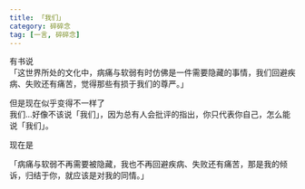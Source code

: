 ```yaml
---
title: 「我们」
category: 碎碎念
tag: [一言, 碎碎念]
---
```


有书说<br>
「这世界所处的文化中，病痛与软弱有时仿佛是一件需要隐藏的事情，我们回避疾病、失败还有痛苦，觉得那些有损于我们的尊严。」

但是现在似乎变得不一样了<br>
我们...好像不该说「我们」，因为总有人会批评的指出，你只代表你自己，怎么能说「我们」。

现在是<br>

「病痛与软弱不再需要被隐藏，我也不再回避疾病、失败还有痛苦，那是我的倾诉，归结于你，就应该是对我的同情。」